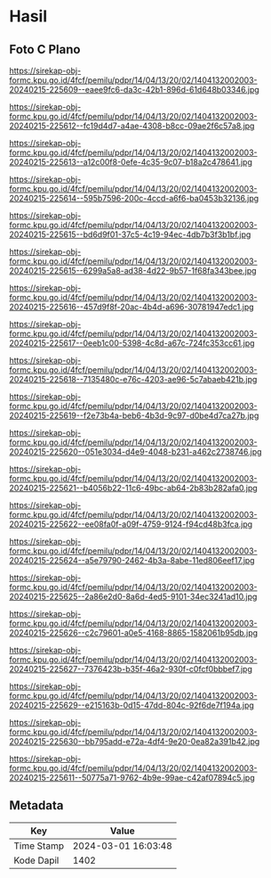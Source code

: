# Hasil

## Foto C Plano

https://sirekap-obj-formc.kpu.go.id/4fcf/pemilu/pdpr/14/04/13/20/02/1404132002003-20240215-225609--eaee9fc6-da3c-42b1-896d-61d648b03346.jpg

https://sirekap-obj-formc.kpu.go.id/4fcf/pemilu/pdpr/14/04/13/20/02/1404132002003-20240215-225612--fc19d4d7-a4ae-4308-b8cc-09ae2f6c57a8.jpg

https://sirekap-obj-formc.kpu.go.id/4fcf/pemilu/pdpr/14/04/13/20/02/1404132002003-20240215-225613--a12c00f8-0efe-4c35-9c07-b18a2c478641.jpg

https://sirekap-obj-formc.kpu.go.id/4fcf/pemilu/pdpr/14/04/13/20/02/1404132002003-20240215-225614--595b7596-200c-4ccd-a6f6-ba0453b32136.jpg

https://sirekap-obj-formc.kpu.go.id/4fcf/pemilu/pdpr/14/04/13/20/02/1404132002003-20240215-225615--bd6d9f01-37c5-4c19-94ec-4db7b3f3b1bf.jpg

https://sirekap-obj-formc.kpu.go.id/4fcf/pemilu/pdpr/14/04/13/20/02/1404132002003-20240215-225615--6299a5a8-ad38-4d22-9b57-1f68fa343bee.jpg

https://sirekap-obj-formc.kpu.go.id/4fcf/pemilu/pdpr/14/04/13/20/02/1404132002003-20240215-225616--457d9f8f-20ac-4b4d-a696-30781947edc1.jpg

https://sirekap-obj-formc.kpu.go.id/4fcf/pemilu/pdpr/14/04/13/20/02/1404132002003-20240215-225617--0eeb1c00-5398-4c8d-a67c-724fc353cc61.jpg

https://sirekap-obj-formc.kpu.go.id/4fcf/pemilu/pdpr/14/04/13/20/02/1404132002003-20240215-225618--7135480c-e76c-4203-ae96-5c7abaeb421b.jpg

https://sirekap-obj-formc.kpu.go.id/4fcf/pemilu/pdpr/14/04/13/20/02/1404132002003-20240215-225619--f2e73b4a-beb6-4b3d-9c97-d0be4d7ca27b.jpg

https://sirekap-obj-formc.kpu.go.id/4fcf/pemilu/pdpr/14/04/13/20/02/1404132002003-20240215-225620--051e3034-d4e9-4048-b231-a462c2738746.jpg

https://sirekap-obj-formc.kpu.go.id/4fcf/pemilu/pdpr/14/04/13/20/02/1404132002003-20240215-225621--b4056b22-11c6-49bc-ab64-2b83b282afa0.jpg

https://sirekap-obj-formc.kpu.go.id/4fcf/pemilu/pdpr/14/04/13/20/02/1404132002003-20240215-225622--ee08fa0f-a09f-4759-9124-f94cd48b3fca.jpg

https://sirekap-obj-formc.kpu.go.id/4fcf/pemilu/pdpr/14/04/13/20/02/1404132002003-20240215-225624--a5e79790-2462-4b3a-8abe-11ed806eef17.jpg

https://sirekap-obj-formc.kpu.go.id/4fcf/pemilu/pdpr/14/04/13/20/02/1404132002003-20240215-225625--2a86e2d0-8a6d-4ed5-9101-34ec3241ad10.jpg

https://sirekap-obj-formc.kpu.go.id/4fcf/pemilu/pdpr/14/04/13/20/02/1404132002003-20240215-225626--c2c79601-a0e5-4168-8865-1582061b95db.jpg

https://sirekap-obj-formc.kpu.go.id/4fcf/pemilu/pdpr/14/04/13/20/02/1404132002003-20240215-225627--7376423b-b35f-46a2-930f-c0fcf0bbbef7.jpg

https://sirekap-obj-formc.kpu.go.id/4fcf/pemilu/pdpr/14/04/13/20/02/1404132002003-20240215-225629--e215163b-0d15-47dd-804c-92f6de7f194a.jpg

https://sirekap-obj-formc.kpu.go.id/4fcf/pemilu/pdpr/14/04/13/20/02/1404132002003-20240215-225630--bb795add-e72a-4df4-9e20-0ea82a391b42.jpg

https://sirekap-obj-formc.kpu.go.id/4fcf/pemilu/pdpr/14/04/13/20/02/1404132002003-20240215-225611--50775a71-9762-4b9e-99ae-c42af07894c5.jpg


## Metadata

| Key        | Value               |
| ---------- | ------------------- |
| Time Stamp | 2024-03-01 16:03:48 |
| Kode Dapil | 1402                |



